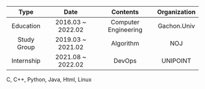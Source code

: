 
<!--
**ParkGuneHo/ParkGuneHo** is a ✨ _special_ ✨ repository because its `README.md` (this file) appears on your GitHub profile.

Here are some ideas to get you started:

- 🔭 I’m currently working on ...
- 🌱 I’m currently learning ...
- 👯 I’m looking to collaborate on ...
- 🤔 I’m looking for help with ...
- 💬 Ask me about ...
- 📫 How to reach me: ...
- 😄 Pronouns: ...
- ⚡ Fun fact: ...
-->

|     Type    |        Date       |       Contents       | Organization |
|:-----------:|:-----------------:|:--------------------:|:------------:|
|  Education  | 2016.03 ~ 2022.02 | Computer Engineering |  Gachon.Univ |
| Study Group | 2019.03 ~ 2021.02 |       Algorithm      |      NOJ     |
|  Internship | 2021.08 ~ 2022.02 |        DevOps        |   UNIPOINT   |

C, C++, Python, Java, Html, Linux
